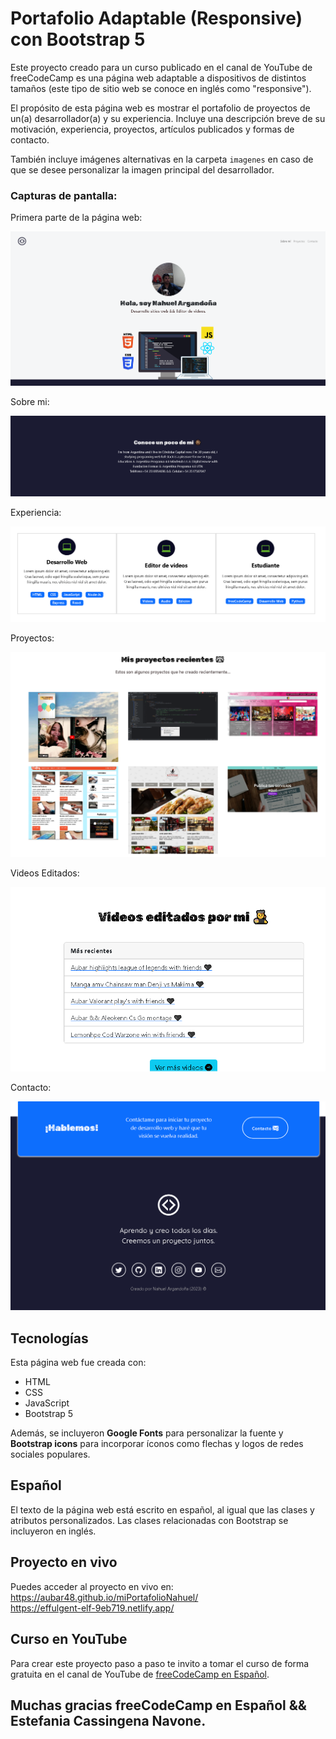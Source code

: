 # Portafolio Adaptable (Responsive) con Bootstrap 5

Este proyecto creado para un curso publicado en el canal de YouTube de freeCodeCamp es una página web adaptable a dispositivos de distintos tamaños (este tipo de sitio web se conoce en inglés como "responsive"). 

El propósito de esta página web es mostrar el portafolio de proyectos de un(a) desarrollador(a) y su experiencia. Incluye una descripción breve de su motivación, experiencia, proyectos, artículos publicados y formas de contacto. 

También incluye imágenes alternativas en la carpeta `imagenes` en caso de que se desee personalizar la imagen principal del desarrollador. 

### Capturas de pantalla:

Primera parte de la página web:

![Primera parte de la página web](imagenes/readme/screenshot1A.png)

Sobre mi:

![Experiencia](imagenes/readme/screenshot2A.png)

Experiencia:

![Experiencia](imagenes/readme/screenshot3A.png)

Proyectos:

![Proyectos](imagenes/readme/screenshot4A.png)

Videos Editados:

![Contacto](imagenes/readme/screenshot5A.png)


Contacto:

![Contacto](imagenes/readme/screenshot6A.png)

## Tecnologías

Esta página web fue creada con:

* HTML
* CSS
* JavaScript 
* Bootstrap 5

Además, se incluyeron **Google Fonts** para personalizar la fuente y **Bootstrap icons** para incorporar íconos como flechas y logos de redes sociales populares. 

## Español

El texto de la página web está escrito en español, al igual que las clases y atributos personalizados. Las clases relacionadas con Bootstrap se incluyeron en inglés.

## Proyecto en vivo

Puedes acceder al proyecto en vivo en: 
https://aubar48.github.io/miPortafolioNahuel/ <br>
https://effulgent-elf-9eb719.netlify.app/


## Curso en YouTube

Para crear este proyecto paso a paso te invito a tomar el curso de forma gratuita en el canal de YouTube de [freeCodeCamp en Español](https://www.youtube.com/freecodecampespanol).


## Muchas gracias freeCodeCamp en Español && Estefania Cassingena Navone.